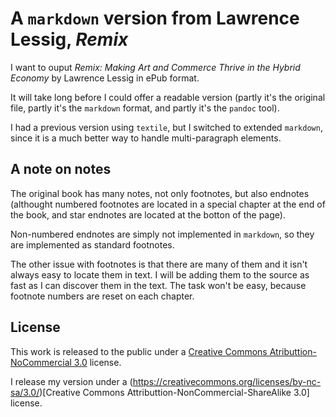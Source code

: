 # A `markdown` version from Lawrence Lessig, _Remix_

I want to ouput _Remix: Making Art and Commerce Thrive in the Hybrid Economy_ by Lawrence Lessig in ePub format.

It will take long before I could offer a readable version (partly it's the original file, partly it's the `markdown` format, and partly it's the `pandoc` tool).

I had a previous version using `textile`, but I switched to extended `markdown`, since it is a much better way to handle multi-paragraph elements.

## A note on notes

The original book has many notes, not only footnotes, but also endnotes (althought numbered footnotes are located in a special chapter at the end of the book, and star endnotes are located at the botton of the page). 

Non-numbered endnotes are simply not implemented in `markdown`, so they are implemented as standard footnotes.

The other issue with footnotes is that there are many of them and it isn't always easy to locate them in text. I will be adding them to the source as fast as I can discover them in the text. The task won't be easy, because footnote numbers are reset on each chapter.

## License

This work is released to the public under a [Creative Commons Atributtion-NoCommercial 3.0](https://creativecommons.org/licenses/by-nc/3.0/) license.

I release my version under a (https://creativecommons.org/licenses/by-nc-sa/3.0/)[Creative Commons Attributtion-NonCommercial-ShareAlike 3.0] license.
